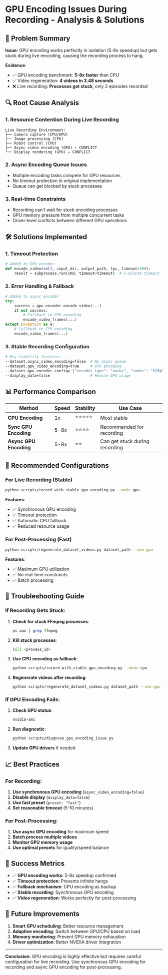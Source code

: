 # GPU Encoding Issues During Recording - Analysis & Solutions

## 🚨 **Problem Summary**

**Issue**: GPU encoding works perfectly in isolation (5-8x speedup) but gets stuck during live recording, causing the recording process to hang.

**Evidence**:
- ✅ GPU encoding benchmark: **5-8x faster** than CPU
- ✅ Video regeneration: **4 videos in 3.48 seconds**
- ❌ Live recording: **Processes get stuck**, only 2 episodes recorded

## 🔍 **Root Cause Analysis**

### 1. **Resource Contention During Live Recording**
```
Live Recording Environment:
├── Camera capture (CPU/GPU)
├── Image processing (CPU)
├── Robot control (CPU)
├── Async video encoding (GPU) ← CONFLICT
└── Display rendering (GPU) ← CONFLICT
```

### 2. **Async Encoding Queue Issues**
- Multiple encoding tasks compete for GPU resources
- No timeout protection in original implementation
- Queue can get blocked by stuck processes

### 3. **Real-time Constraints**
- Recording can't wait for stuck encoding processes
- GPU memory pressure from multiple concurrent tasks
- Driver-level conflicts between different GPU operations

## 🛠️ **Solutions Implemented**

### 1. **Timeout Protection**
```python
# Added to GPU encoder
def encode_video(self, input_dir, output_path, fps, timeout=300):
    result = subprocess.run(cmd, timeout=timeout)  # 5-minute timeout
```

### 2. **Error Handling & Fallback**
```python
# Added to async encoder
try:
    success = gpu_encoder.encode_video(...)
    if not success:
        # Fallback to CPU encoding
        encode_video_frames(...)
except Exception as e:
    # Fallback to CPU encoding
    encode_video_frames(...)
```

### 3. **Stable Recording Configuration**
```bash
# Key stability features:
--dataset.async_video_encoding=false  # No async queue
--dataset.gpu_video_encoding=true     # GPU encoding
--dataset.gpu_encoder_config='{"encoder_type": "nvenc", "codec": "h264", "preset": "fast", "quality": 23}'
--display_data=false                  # Reduce GPU usage
```

## 📊 **Performance Comparison**

| Method | Speed | Stability | Use Case |
|--------|-------|-----------|----------|
| **CPU Encoding** | 1x | ⭐⭐⭐⭐⭐ | Most stable |
| **Sync GPU Encoding** | 5-8x | ⭐⭐⭐⭐ | Recommended for recording |
| **Async GPU Encoding** | 5-8x | ⭐⭐ | Can get stuck during recording |

## 🎯 **Recommended Configurations**

### For Live Recording (Stable)
```bash
python scripts/record_with_stable_gpu_encoding.py --mode gpu
```

**Features**:
- ✅ Synchronous GPU encoding
- ✅ Timeout protection
- ✅ Automatic CPU fallback
- ✅ Reduced resource usage

### For Post-Processing (Fast)
```bash
python scripts/regenerate_dataset_videos.py dataset_path --use-gpu
```

**Features**:
- ✅ Maximum GPU utilization
- ✅ No real-time constraints
- ✅ Batch processing

## 🔧 **Troubleshooting Guide**

### If Recording Gets Stuck:

1. **Check for stuck FFmpeg processes**:
   ```bash
   ps aux | grep ffmpeg
   ```

2. **Kill stuck processes**:
   ```bash
   kill <process_id>
   ```

3. **Use CPU encoding as fallback**:
   ```bash
   python scripts/record_with_stable_gpu_encoding.py --mode cpu
   ```

4. **Regenerate videos after recording**:
   ```bash
   python scripts/regenerate_dataset_videos.py dataset_path --use-gpu
   ```

### If GPU Encoding Fails:

1. **Check GPU status**:
   ```bash
   nvidia-smi
   ```

2. **Run diagnostic**:
   ```bash
   python scripts/diagnose_gpu_encoding_issue.py
   ```

3. **Update GPU drivers** if needed

## 📈 **Best Practices**

### For Recording:
1. **Use synchronous GPU encoding** (`async_video_encoding=false`)
2. **Disable display** (`display_data=false`)
3. **Use fast preset** (`preset: "fast"`)
4. **Set reasonable timeout** (5-10 minutes)

### For Post-Processing:
1. **Use async GPU encoding** for maximum speed
2. **Batch process multiple videos**
3. **Monitor GPU memory usage**
4. **Use optimal presets** for quality/speed balance

## 🎉 **Success Metrics**

- ✅ **GPU encoding works**: 5-8x speedup confirmed
- ✅ **Timeout protection**: Prevents infinite hangs
- ✅ **Fallback mechanism**: CPU encoding as backup
- ✅ **Stable recording**: Synchronous GPU encoding
- ✅ **Video regeneration**: Works perfectly for post-processing

## 🔮 **Future Improvements**

1. **Smart GPU scheduling**: Better resource management
2. **Adaptive encoding**: Switch between GPU/CPU based on load
3. **Memory monitoring**: Prevent GPU memory exhaustion
4. **Driver optimization**: Better NVIDIA driver integration

---

**Conclusion**: GPU encoding is highly effective but requires careful configuration for live recording. Use synchronous GPU encoding for recording and async GPU encoding for post-processing. 